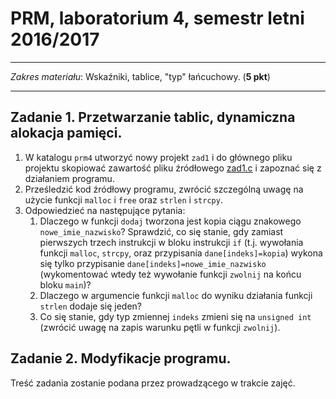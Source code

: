 # PRM, laboratorium 4, semestr letni 2016/2017

----------------------------------------------

*Zakres materiału*: Wskaźniki, tablice, "typ" łańcuchowy. (__5 pkt__)

----------------------------------------------

## __Zadanie 1.__ Przetwarzanie tablic, dynamiczna alokacja pamięci.

1. W katalogu `prm4` utworzyć nowy projekt `zad1` i do głównego pliku projektu skopiować zawartość pliku źródłowego [zad1.c](lab4/zad1.c) i zapoznać się z działaniem programu.
2. Prześledzić kod źródłowy programu, zwrócić szczególną uwagę na użycie funkcji `malloc` i `free` oraz `strlen` i `strcpy`.
3. Odpowiedzieć na następujące pytania:
	1. Dlaczego w funkcji `dodaj` tworzona jest kopia ciągu znakowego `nowe_imie_nazwisko`? Sprawdzić, co się stanie, gdy zamiast pierwszych trzech instrukcji w bloku instrukcji `if` (t.j. wywołania funkcji `malloc`, `strcpy`, oraz przypisania `dane[indeks]=kopia`) wykona się tylko przypisanie `dane[indeks]=nowe_imie_nazwisko` (wykomentować wtedy też wywołanie funkcji `zwolnij` na końcu bloku `main`)?
	2. Dlaczego w argumencie funkcji `malloc` do wyniku działania funkcji `strlen` dodaje się jeden?
	3. Co się stanie, gdy typ zmiennej `indeks` zmieni się na `unsigned int` (zwrócić uwagę na zapis warunku pętli w funkcji `zwolnij`).

## __Zadanie 2.__ Modyfikacje programu.

Treść zadania zostanie podana przez prowadzącego w trakcie zajęć.


